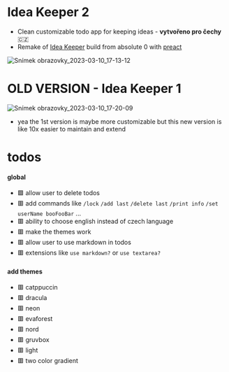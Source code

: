 # Idea Keeper 2
- Clean customizable todo app for keeping ideas - **vytvořeno pro čechy** 🇨🇿
- Remake of [Idea Keeper](https://github.com/MiftikCZ/idea-keeper) build from absolute 0 with [preact](https://preactjs.com)

![Snímek obrazovky_2023-03-10_17-13-12](https://user-images.githubusercontent.com/89579269/224366773-da844463-1e96-410f-ad19-2885b871d8ca.png)

# OLD VERSION - Idea Keeper 1
![Snímek obrazovky_2023-03-10_17-20-09](https://user-images.githubusercontent.com/89579269/224368275-6925d7a6-5b82-4824-8422-439aee8da779.png)
- yea the 1st version is maybe more customizable but this new version is like 10x easier to maintain and extend

# todos
#### global
- 🟩 allow user to delete todos  
- 🟥 add commands like `/lock` `/add last` `/delete last` `/print info` `/set userName booFooBar` ...
- 🟥 ability to choose english instead of czech language
- 🟥 make the themes work
- 🟥 allow user to use markdown in todos
- 🟥 extensions like `use markdown?` or `use textarea?`
#### add themes
- 🟥 catppuccin
- 🟥 dracula
- 🟥 neon
- 🟥 evaforest
- 🟥 nord
- 🟥 gruvbox
- 🟥 light
- 🟥 two color gradient
